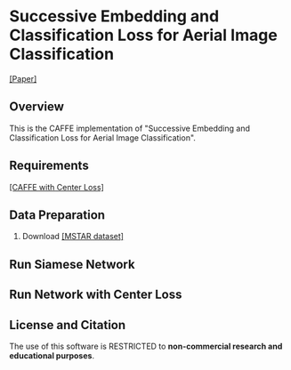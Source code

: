# Successive Embedding and Classification Loss for Aerial Image Classification

[[Paper]](https://#)

## Overview

This is the CAFFE implementation of "Successive Embedding and Classification Loss for Aerial Image Classification".

## Requirements

[[CAFFE with Center Loss]](https://github.com/ydwen/caffe-face)

## Data Preparation

1. Download [[MSTAR dataset]](https://www.sdms.afrl.af.mil/index.php?collection=mstar)

## Run Siamese Network

## Run Network with Center Loss

## License and Citation

The use of this software is RESTRICTED to **non-commercial research and educational purposes**.